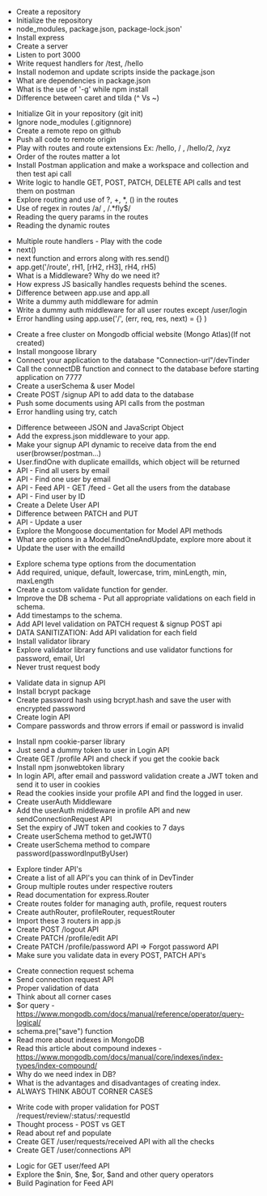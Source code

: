<!-- Episode 03 -->
- Create a repository
- Initialize the repository
- node_modules, package.json, package-lock.json'
- Install express
- Create a server
- Listen to port 3000
- Write request handlers for /test, /hello
- Install nodemon and update scripts inside the package.json
- What are dependencies in package.json
- What is the use of '-g' while npm install
- Difference between caret and tilda (^ Vs ~)

<!-- Episode 04 -->
- Initialize Git in your repository (git init)
- Ignore node_modules (.gitignnore)
- Create a remote repo on github
- Push all code to remote origin
- Play with routes and route extensions Ex: /hello, / , /hello/2, /xyz
- Order of the routes matter a lot
- Install Postman application and make a workspace and collection and then test api call
- Write logic to handle GET, POST, PATCH, DELETE API calls and test them on postman
- Explore routing and use of ?, +, *, () in the routes
- Use of regex in routes /a/ , /.*fly$/
- Reading the query params in the routes
- Reading the dynamic routes

<!-- Episode 05 -->
- Multiple route handlers - Play with the code
- next()
- next function and errors along with res.send()
- app.get('/route', rH1, [rH2, rH3], rH4, rH5)
- What is a Middleware? Why do we need it?
- How express JS basically handles requests behind the scenes.
- Difference between app.use and app.all
- Write a dummy auth middleware for admin
- Write a dummy auth middleware for all user routes except /user/login
- Error handling using app.use('/', (err, req, res, next) = {} )

<!-- Episode 06 -->
- Create a free cluster on Mongodb official website (Mongo Atlas)(If not created)
- Install mongoose library
- Connect your application to the database "Connection-url"/devTinder
- Call the connectDB function and connect to the database before starting application on 7777
- Create a userSchema & user Model
- Create POST /signup API to add data to the database
- Push some documents using API calls from the postman
- Error handling using try, catch

<!-- Episode 07 -->
- Difference betweeen JSON and JavaScript Object
- Add the express.json middleware to your app.
- Make your signup API dynamic to receive data from the end user(browser/postman...)
- User.findOne with duplicate emailIds, which object will be returned
- API - Find all users by email
- API - Find one user by email
- API - Feed API - GET /feed - Get all the users from the database
- API - Find user by ID
- Create a Delete User API
- Difference between PATCH and PUT
- API - Update a user
- Explore the Mongoose documentation for Model API methods
- What are options in a Model.findOneAndUpdate, explore more about it
- Update the user with the emailId

<!-- Episode 08 -->
- Explore schema type options from the documentation
- Add required, unique, default, lowercase, trim, minLength, min, maxLength
- Create a custom validate function for gender.
- Improve the DB schema - Put all appropriate validations on each field in schema.
- Add timestamps to the schema.
- Add API level validation on PATCH request & signup POST api
- DATA SANITIZATION: Add API validation for each field
- Install validator library
- Explore validator library functions and use validator functions for password, email, Url
- Never trust request body

<!-- Episode 09 -->
- Validate data in signup API
- Install bcrypt package
- Create password hash using bcrypt.hash and save the user with encrypted password
- Create login API
- Compare passwords and throw errors if email or password is invalid

<!-- Episode 10 -->
- Install npm cookie-parser library
- Just send a dummy token to user in Login API
- Create GET /profile API and check if you get the cookie back
- Install npm jsonwebtoken library
- In login API, after email and password validation create a JWT token and send it to user in cookies
- Read the cookies inside your profile API and find the logged in user.
- Create userAuth Middleware
- Add the userAuth middleware in profile API and new sendConnectionRequest API
- Set the expiry of JWT token and cookies to 7 days
- Create userSchema method to getJWT()
- Create userSchema method to compare password(passwordInputByUser)


<!-- Episode 11 -->
- Explore tinder API's
- Create a list of all API's you can think of in DevTinder
- Group multiple routes under respective routers
- Read documentation for express.Router
- Create routes folder for managing auth, profile, request routers
- Create authRouter, profileRouter, requestRouter
- Import these 3 routers in app.js
- Create POST /logout API
- Create PATCH /profile/edit API
- Create PATCH /profile/password API => Forgot password API
- Make sure you validate data in every POST, PATCH API's

<!-- Episode 12 -->
- Create connection request schema
- Send connection request API
- Proper validation of data
- Think about all corner cases
- $or query - https://www.mongodb.com/docs/manual/reference/operator/query-logical/
- schema.pre("save") function
- Read more about indexes in MongoDB
- Read this article about compound indexes - https://www.mongodb.com/docs/manual/core/indexes/index-types/index-compound/
- Why do we need index in DB?
- What is the advantages and disadvantages of creating index.
- ALWAYS THINK ABOUT CORNER CASES

<!-- Episode 13 -->
- Write code with proper validation for POST /request/review/:status/:requestId
- Thought process - POST vs GET
- Read about ref and populate
- Create GET /user/requests/received API with all the checks
- Create GET /user/connections API

<!-- Episode 14 -->
- Logic for GET user/feed API
- Explore the $nin, $ne, $or, $and and other query operators
- Build Pagination for Feed API